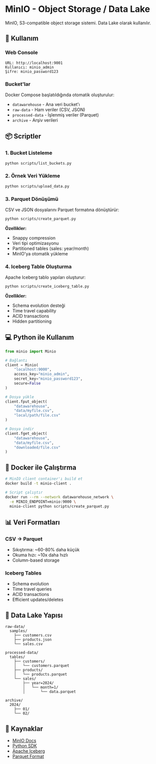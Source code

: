 # MinIO - Object Storage / Data Lake

MinIO, S3-compatible object storage sistemi. Data Lake olarak kullanılır.

## 🚀 Kullanım

### Web Console
```
URL: http://localhost:9001
Kullanıcı: minio_admin
Şifre: minio_password123
```

### Bucket'lar
Docker Compose başlatıldığında otomatik oluşturulur:
- `datawarehouse` - Ana veri bucket'ı
- `raw-data` - Ham veriler (CSV, JSON)
- `processed-data` - İşlenmiş veriler (Parquet)
- `archive` - Arşiv verileri

## 📦 Scriptler

### 1. Bucket Listeleme
```bash
python scripts/list_buckets.py
```

### 2. Örnek Veri Yükleme
```bash
python scripts/upload_data.py
```

### 3. Parquet Dönüşümü
CSV ve JSON dosyalarını Parquet formatına dönüştürür:
```bash
python scripts/create_parquet.py
```

**Özellikler:**
- Snappy compression
- Veri tipi optimizasyonu
- Partitioned tables (sales: year/month)
- MinIO'ya otomatik yükleme

### 4. Iceberg Table Oluşturma
Apache Iceberg tablo yapıları oluşturur:
```bash
python scripts/create_iceberg_table.py
```

**Özellikler:**
- Schema evolution desteği
- Time travel capability
- ACID transactions
- Hidden partitioning

## 💻 Python ile Kullanım

```python
from minio import Minio

# Bağlantı
client = Minio(
    "localhost:9000",
    access_key="minio_admin",
    secret_key="minio_password123",
    secure=False
)

# Dosya yükle
client.fput_object(
    "datawarehouse",
    "data/myfile.csv",
    "local/path/file.csv"
)

# Dosya indir
client.fget_object(
    "datawarehouse",
    "data/myfile.csv",
    "downloaded/file.csv"
)
```

## 🐳 Docker ile Çalıştırma

```bash
# MinIO client container'ı build et
docker build -t minio-client .

# Script çalıştır
docker run --rm --network datawarehouse_network \
  -e MINIO_ENDPOINT=minio:9000 \
  minio-client python scripts/create_parquet.py
```

## 📊 Veri Formatları

### CSV → Parquet
- Sıkıştırma: ~60-80% daha küçük
- Okuma hızı: ~10x daha hızlı
- Column-based storage

### Iceberg Tables
- Schema evolution
- Time travel queries
- ACID transactions
- Efficient updates/deletes

## 📁 Data Lake Yapısı

```
raw-data/
  samples/
    ├── customers.csv
    ├── products.json
    └── sales.csv

processed-data/
  tables/
    ├── customers/
    │   └── customers.parquet
    ├── products/
    │   └── products.parquet
    └── sales/
        ├── year=2024/
        │   └── month=1/
        │       └── data.parquet

archive/
  2024/
    ├── 01/
    └── 02/
```

## 🔗 Kaynaklar
- [MinIO Docs](https://min.io/docs/minio/linux/index.html)
- [Python SDK](https://min.io/docs/minio/linux/developers/python/minio-py.html)
- [Apache Iceberg](https://iceberg.apache.org/)
- [Parquet Format](https://parquet.apache.org/)